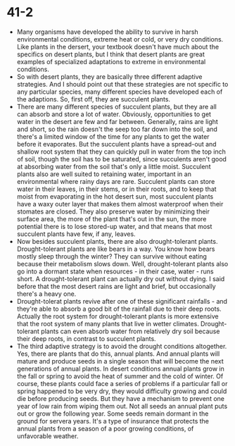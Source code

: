 # 41-2
+ Many organisms have developed the ability to survive in harsh environmental conditions, extreme heat or cold, or very dry conditions. Like plants in the dersert, your textbook doesn't have much about the specifics on desert plants, but I think that desert plants are great examples of specialized adaptations to extreme in environmental conditions.
+ So with desert plants, they are basically three different adaptive strategies. And I should point out that these strategies are not specific to any particular species, many different species have developed each of the adaptions. So, first off, they are succulent plants. 
+ There are many different species of succulent plants, but they are all can absorb and store a lot of water. Obviously, opportunities to get water in the desert are few and far between. Generally, rains are light and short, so the rain doesn't the seep too far down into the soil, and there's a limited window of the time for any plants to get the water before it evaporates. But the succulent plants have a spread-out and shallow  root system that they can quickly pull in water from the top inch of soil, though the soil has to be saturated, since succulents aren't good at absorbing water from the soil that's only a little moist. Succulent plants also are well suited to retaining water, important in an environmental where rainy days are rare. Succulent plants can store water in their leaves, in their stems, or in their roots, and to keep that moist from evaporating in the hot desert sun, most succulent plants have a waxy outer layer that makes them almost waterproof when their stomates are closed. They also preserve water by minimizing their surface area, the more of the plant that's out in the sun, the more potential there is to lose stored-up water, and that means that most succulent plants have few, if any, leaves.
+ Now besides succulent plants, there are also drought-tolerant plants. Drought-tolerant plants are like bears in a way. You know how bears mostly sleep through the winter? They can survive without eating because their metabolism slows down. Well, drought-tolerant plants also go into a dormant state when resources - in their case, water - runs short. A drought-tolerant plant can actually dry out without dying. I said before that the most desert rains are light and brief, but occasionally there's a heavy one. 
+ Drought-tolerat plants revive after one of these significant rainfalls - and they're able to absorb a good bit of the rainfall due to their deep roots. Actually the root system for drought-tolerant plants is more extensive that the root system of many plants that live in wetter climates. Drought-tolerant plants can even absorb water from relatively dry soil because their deep roots, in contrast to succulent plants.
+ The third adaptive strategy is to avoid the drought conditions altogether. Yes, there are plants that do this, annual plants. And annual plants will mature and produce seeds in a single season that will become the next generations of annual plants. In desert conditions annual plants grow in the fall or spring to avoid the heat of summer and the cold of winter. Of course, these plants could face a series of problems if a particular fall or spring happened to be very dry, they would difficulty growing and could die before producing seeds. But they have a mechanism to prevent one year of low rain from wiping them out. Not all seeds an annual plant puts out or grow the following year. Some seeds remain dormant in the ground for servera years. It's a type of insurance that protects the annual plants from a season of a poor growing conditions, of unfavorable weather. 